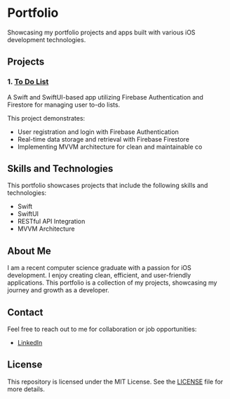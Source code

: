 # Portfolio

Showcasing my portfolio projects and apps built with various iOS development technologies.

## Projects

### 1. [To Do List]()

A Swift and SwiftUI-based app utilizing Firebase Authentication and Firestore for managing user to-do lists. 

This project demonstrates:

- User registration and login with Firebase Authentication
- Real-time data storage and retrieval with Firebase Firestore
- Implementing MVVM architecture for clean and maintainable co

## Skills and Technologies

This portfolio showcases projects that include the following skills and technologies:

- Swift
- SwiftUI
- RESTful API Integration
- MVVM Architecture
  
## About Me

I am a recent computer science graduate with a passion for iOS development. I enjoy creating clean, efficient, and user-friendly applications. This portfolio is a collection of my projects, showcasing my journey and growth as a developer.

## Contact

Feel free to reach out to me for collaboration or job opportunities:

- [LinkedIn](https://www.linkedin.com/in/tamas-scheuring-8083a222a/)

## License

This repository is licensed under the MIT License. See the [LICENSE](LICENSE) file for more details.
